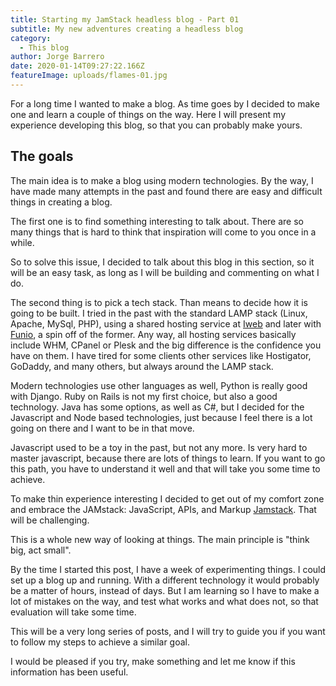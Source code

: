 ```yaml
---
title: Starting my JamStack headless blog - Part 01
subtitle: My new adventures creating a headless blog
category:
  - This blog
author: Jorge Barrero
date: 2020-01-14T09:27:22.166Z
featureImage: uploads/flames-01.jpg
---
```

For a long time I wanted to make a blog. As time goes by I decided to make one and learn a couple of things on the way. Here I will present my experience developing this blog, so that you can probably make yours.

## The goals

The main idea is to make a blog using modern technologies. By the way, I have made many attempts in the past and found there are easy and difficult things in creating a blog.

The first one is to find something interesting to talk about. There are so many things that is hard to think that inspiration will come to you once in a while. 

So to solve this issue, I decided to talk about this blog in this section, so it will be an easy task, as long as I will be building and commenting on what I do. 

The second thing is to pick a tech stack. Than means to decide how it is going to be built. I tried in the past with the standard LAMP stack (Linux, Apache, MySql, PHP), using a shared hosting service at [Iweb](https://iweb.com/) and later with [Funio](https://funio.com/en/), a spin off of the former. Any way, all hosting services basically include WHM, CPanel or Plesk and the big difference is the confidence you have on them. I have tired for some clients other services like Hostigator, GoDaddy, and many others, but always around the LAMP stack.

Modern technologies use other languages as well, Python is really good with Django. Ruby on Rails is not my first choice, but also a good technology. Java has some options, as well as C#, but I decided for the Javascript and Node based technologies, just because I feel there is a lot going on there and I want to be in that move.

Javascript used to be a toy in the past, but not any more. Is very hard to master javascript, because there are lots of things to learn. If you want to go this path, you have to understand it well and that will take you some time to achieve.

To make thin experience interesting I decided to get out of my comfort zone and embrace the JAMstack: JavaScript, APIs, and Markup [Jamstack](https://jamstack.org/). That will be challenging.

This is a whole new way of looking at things. The main principle is "think big, act small".

By the time I started this post, I have a week of experimenting things. I could set up a blog up and running. With a different technology it would probably be a matter of hours, instead of days. But I am learning so I have to make a lot of mistakes on the way, and test what works and what does not, so that evaluation will take some time.

This will be a very long series of posts, and I will try to guide you if you want to follow my steps to achieve a similar goal.

I would be pleased if you try, make something and let me know if this information has been useful.
